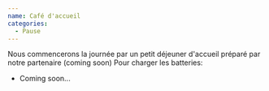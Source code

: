 ```yaml
---
name: Café d'accueil
categories:
  - Pause
---
```


Nous commencerons la journée par un petit déjeuner d'accueil préparé par notre partenaire (coming soon)
Pour charger les batteries:
- Coming soon...
